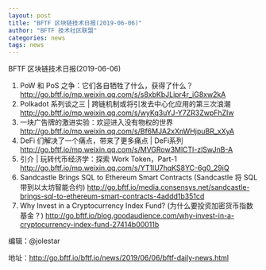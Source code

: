 ```yaml
---
layout: post
title: "BFTF 区块链技术日报(2019-06-06)"
author: "BFTF 技术社区联盟"
categories: news
tags: news
---
```


BFTF 区块链技术日报(2019-06-06)

1. PoW 和 PoS 之争：它们各自牺牲了什么，获得了什么？ <http://go.bftf.io/mp.weixin.qq.com/s/s8xbKbJLipr4r_iG8xw2kA>
2. Polkadot 系列谈之三 | 跨链机制或将引发去中心化应用的第三次浪潮 <http://go.bftf.io/mp.weixin.qq.com/s/wyKq3uYJ-Y7ZR3ZwpFhZIw>
3. 一块广告牌的激进实验：欢迎进入没有物权的世界 <http://go.bftf.io/mp.weixin.qq.com/s/Bf6MJA2xXnWHjpuBR_xXyA>
4. DeFi 们解决了一个痛点，带来了更多痛点 | DeFi系列 <http://go.bftf.io/mp.weixin.qq.com/s/MVGRow3MlCTl-zlSwJnB-A>
5. 引介 | 玩转代币经济学：探索 Work Token，Part-1 <http://go.bftf.io/mp.weixin.qq.com/s/YT1lU7hqKS8YC-6g0_29iQ>
6. Sandcastle Brings SQL to Ethereum Smart Contracts (Sandcastle 将 SQL 带到以太坊智能合约) <http://go.bftf.io/media.consensys.net/sandcastle-brings-sql-to-ethereum-smart-contracts-4addd1b351cd>
7. Why Invest in a Cryptocurrency Index Fund? (为什么要投资加密货币指数基金？) <http://go.bftf.io/blog.goodaudience.com/why-invest-in-a-cryptocurrency-index-fund-27414b00011b>

编辑：@jolestar

地址：http://go.bftf.io/bftf.io/news/2019/06/06/bftf-daily-news.html